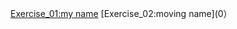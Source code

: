 [Exercise_01:my name](https://github.com/handongyue/compuation_physics_N2015301020038/blob/master/Guoxiaohan.py)
[Exercise_02:moving name](0）

